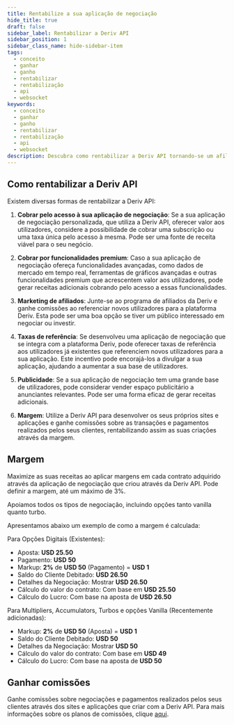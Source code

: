 ```yaml
---
title: Rentabilize a sua aplicação de negociação
hide_title: true
draft: false
sidebar_label: Rentabilizar a Deriv API
sidebar_position: 1
sidebar_class_name: hide-sidebar-item
tags:
  - conceito
  - ganhar
  - ganho
  - rentabilizar
  - rentabilização
  - api
  - websocket
keywords:
  - conceito
  - ganhar
  - ganho
  - rentabilizar
  - rentabilização
  - api
  - websocket
description: Descubra como rentabilizar a Deriv API tornando-se um afiliado Deriv, promovendo a sua aplicação de negociação ou oferecendo funcionalidades premium.
---
```


## Como rentabilizar a Deriv API

Existem diversas formas de rentabilizar a Deriv API:

1. **Cobrar pelo acesso à sua aplicação de negociação**: Se a sua aplicação de negociação personalizada, que utiliza a Deriv API, oferecer valor aos utilizadores, considere a possibilidade de cobrar uma subscrição ou uma taxa única pelo acesso à mesma. Pode ser uma fonte de receita viável para o seu negócio.

2. **Cobrar por funcionalidades premium**: Caso a sua aplicação de negociação ofereça funcionalidades avançadas, como dados de mercado em tempo real, ferramentas de gráficos avançadas e outras funcionalidades premium que acrescentem valor aos utilizadores, pode gerar receitas adicionais cobrando pelo acesso a essas funcionalidades.

3. **Marketing de afiliados**: Junte-se ao programa de afiliados da Deriv e ganhe comissões ao referenciar novos utilizadores para a plataforma Deriv. Esta pode ser uma boa opção se tiver um público interessado em negociar ou investir.

4. **Taxas de referência**: Se desenvolveu uma aplicação de negociação que se integra com a plataforma Deriv, pode oferecer taxas de referência aos utilizadores já existentes que referenciem novos utilizadores para a sua aplicação. Este incentivo pode encorajá-los a divulgar a sua aplicação, ajudando a aumentar a sua base de utilizadores.

5. **Publicidade**: Se a sua aplicação de negociação tem uma grande base de utilizadores, pode considerar vender espaço publicitário a anunciantes relevantes. Pode ser uma forma eficaz de gerar receitas adicionais.

6. **Margem**: Utilize a Deriv API para desenvolver os seus próprios sites e aplicações e ganhe comissões sobre as transações e pagamentos realizados pelos seus clientes, rentabilizando assim as suas criações através da margem.

## Margem

Maximize as suas receitas ao aplicar margens em cada contrato adquirido através da aplicação de negociação que criou através da Deriv API. Pode definir a margem, até um máximo de 3%.

Apoiamos todos os tipos de negociação, incluindo opções tanto vanilla quanto turbo.

Apresentamos abaixo um exemplo de como a margem é calculada:

Para Opções Digitais (Existentes):

- Aposta: **USD 25.50**
- Pagamento: **USD 50**
- Markup: **2%** de **USD 50** (Pagamento) = **USD 1**
- Saldo do Cliente Debitado: **USD 26.50**
- Detalhes da Negociação: Mostrar **USD 26.50**
- Cálculo do valor do contrato: Com base em **USD 25.50**
- Cálculo do Lucro: Com base na aposta de **USD 26.50**

Para Multipliers, Accumulators, Turbos e opções Vanilla (Recentemente adicionadas):

- Markup: **2%** de **USD 50** (Aposta) = **USD 1**
- Saldo do Cliente Debitado: **USD 50**
- Detalhes da Negociação: Mostrar **USD 50**
- Cálculo do valor do contrato: Com base em **USD 49**
- Cálculo do Lucro: Com base na aposta de **USD 50**

## Ganhar comissões

Ganhe comissões sobre negociações e pagamentos realizados pelos seus clientes através dos sites e aplicações que criar com a Deriv API. Para mais informações sobre os planos de comissões, clique [aqui](https://www.deriv.com/partners/affiliate-ib).
